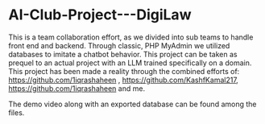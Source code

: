 # AI-Club-Project---DigiLaw
This is a team collaboration effort, as we divided into sub teams to handle front end and backend. Through classic, PHP MyAdmin we utilized databases to imitate a chatbot behavior. This project can be taken as prequel to an actual project with an LLM trained specifically on a domain. 
This project has been made a reality through the combined efforts of:
https://github.com/1iqrashaheen , https://github.com/KashfKamal217, https://github.com/1iqrashaheen and me.

The demo video along with an exported database can be found among the files.
